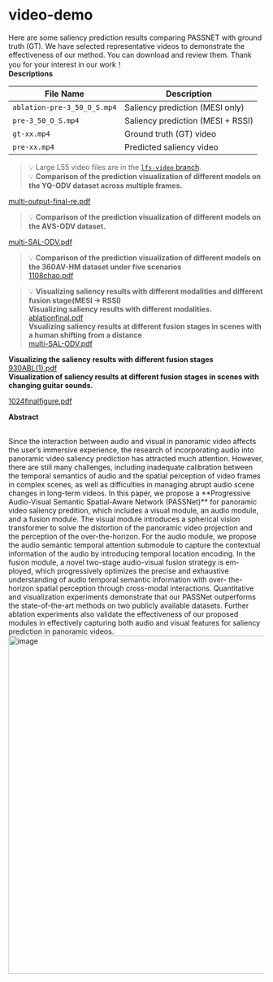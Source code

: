 # video-demo
Here are some saliency prediction results comparing PASSNET with ground truth (GT). We have selected representative videos to demonstrate the effectiveness of our method. You can download and review them. Thank you for your interest in our work！<br>
**Descriptions**<br>


| File Name                      | Description                                |
|--------------------------------|--------------------------------------------|
| `ablation-pre-3_50_O_S.mp4`    | Saliency prediction (MESI only)            |
| `pre-3_50_O_S.mp4`            | Saliency prediction (MESI + RSSI)          |
| `gt-xx.mp4`                    | Ground truth (GT) video                    |
| `pre-xx.mp4`                   | Predicted saliency video                   |

> 💡 Large L55 video files are in the [`lfs-video` branch](https://github.com/xqh-ysy/video-demo/tree/lfs-video).<br>
> 💡 **Comparison of the prediction visualization of different models on the YQ-ODV dataset across multiple frames.**<br>

 [multi-output-final-re.pdf](https://github.com/user-attachments/files/19911588/multi-output-final-re.pdf)<br>
> 💡 **Comparison of the prediction visualization of different models on the AVS-ODV dataset.**<br>

 [multi-SAL-ODV.pdf](https://github.com/user-attachments/files/19911600/multi-SAL-ODV.pdf)<br>
> 💡 **Comparison of the prediction visualization of different models on the 360AV-HM  dataset under five scenarios**<br>
[1108chao.pdf](https://github.com/user-attachments/files/19911663/1108chao.pdf)<br>

> 💡 **Visualizing saliency results with different modalities and different fusion stage(MESI -> RSSI)**<br>
**Visualizing saliency results with different modalities.**<br>
[ablationfinal.pdf](https://github.com/user-attachments/files/19911708/ablationfinal.pdf)<br>
**Vsualizing saliency results at different fusion stages in scenes with a human shifting from a distance**<br>
[multi-SAL-ODV.pdf](https://github.com/user-attachments/files/19911712/multi-SAL-ODV.pdf)<br>

**Visualizing the saliency results with different fusion stages**<br>
[930ABL(1).pdf](https://github.com/user-attachments/files/19911710/930ABL.1.pdf)<br>
**Visualization of saliency results at different fusion stages in scenes with changing guitar sounds.**

[1024finalfigure.pdf](https://github.com/user-attachments/files/19911711/1024finalfigure.pdf)<br>


**Abstract**<br>

<br>
Since the interaction between audio and visual in
panoramic video affects the user’s immersive experience, the
research of incorporating audio into panoramic video saliency
prediction has attracted much attention. However, there are
still many challenges, including inadequate calibration between
the temporal semantics of audio and the spatial perception
of video frames in complex scenes, as well as difficulties in
managing abrupt audio scene changes in long-term videos. In
this paper, we propose a **Progressive Audio-Visual Semantic
Spatial-Aware Network (PASSNet)** for panoramic video saliency
predition, which includes a visual module, an audio module,
and a fusion module. The visual module introduces a spherical
vision transformer to solve the distortion of the panoramic
video projection and the perception of the over-the-horizon.
For the audio module, we propose the audio semantic temporal
attention submodule to capture the contextual information of the
audio by introducing temporal location encoding. In the fusion
module, a novel two-stage audio-visual fusion strategy is em-
ployed, which progressively optimizes the precise and exhaustive
understanding of audio temporal semantic information with over-
the-horizon spatial perception through cross-modal interactions.
Quantitative and visualization experiments demonstrate that
our PASSNet outperforms the state-of-the-art methods on two
publicly available datasets. Further ablation experiments also
validate the effectiveness of our proposed modules in effectively
capturing both audio and visual features for saliency prediction
in panoramic videos.



<img width="665" alt="image" src="https://github.com/user-attachments/assets/0ce037c3-29c1-49ca-89e8-557dc828c395" />

